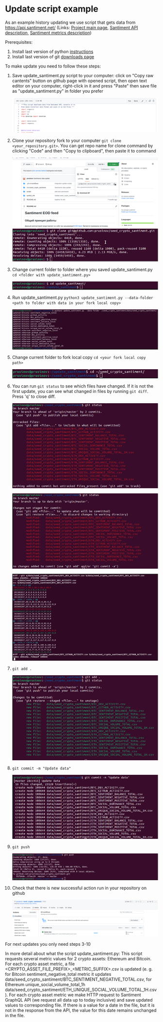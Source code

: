 # Update script example

As an example history updating we use script that gets data from https://api.santiment.net/ (Links: [Project main page](https://santiment.net/), [Santiment API description](https://academy.santiment.net/sanapi/), [Santiment metrics description](https://academy.santiment.net/metrics/#financial))

Prerequisites:
1. Install last version of python [instructions](https://wiki.python.org/moin/BeginnersGuide/Download)
2. Install last version of git [downloads page](https://git-scm.com/downloads)

To make update you need to follow these steps:

1. Save update_santiment.py script to your computer: click on "Copy raw cantents" button on github page with opened script, then open text editor on your computer, right-click in it and press "Paste" then save file as "update_santiment.py" in folder you prefer

    ![Copy raw contents](/images/copy_raw_contents.png)

2. Clone your repository fork to your computer `git clone <your_repository.git>`. You can get repo name for clone command by clicking "Code" and then "Copy to clipboard", then paste it to command

    ![Github repo name for clone](/images/github_clone_repo_name.png)
    ![Clone fork](/images/clone_fork.png)

3. Change current folder to folder where you saved update_santiment.py `cd <folder with update_santiment.py>`

    ![Change folder](/images/change_folder_to_script.png)

4. Run update_santiment.py `python3 update_santiment.py --data-folder <path to folder with data in your fork local copy>`

    ![Run update_santiment.py](/images/run_update_santiment.png)

5. Change current folder to fork local copy `cd <your fork local copy path>`

    ![Change folder](/images/change_folder_to_fork.png)

6. You can run `git status` to see which files have changed. If it is not the first update, you can see what changed in files by running `git diff`. Press 'q' to close diff.

    ![Git status first update](/images/git_status_first_update.png)

    ![Git status next updates](/images/git_status_next_updates.png)

    ![Diff output](/images/diff_output.png)

7. `git add .`

    ![Git add](/images/git_add.png)

8. `git commit -m "Update data"`

    ![Git commit](/images/git_commit.png)

9. `git push`

    ![Git push](/images/git_push.png)

10. Check that there is new successful action run in your repository on github

    ![Github successful action run](/images/github_successful_action.png)

For next updates you only need steps 3-10

In more detail about what the script update_santiment.py:
This script requests several metric values for 2 crypto assets: Ethereum and Bitcoin. For each crypto asset metric, a file \<CRYPTO_ASSET_FILE_PREFIX>_<METRIC_SUFFIX>.csv is updated (e. g. for Bitcoin sentiment_negative_total metric it updates data/seed_crypto_santiment/BTC_SENTIMENT_NEGATIVE_TOTAL.csv, for Ethereum unique_social_volume_total_1h data/seed_crypto_santiment/ETH_UNIQUE_SOCIAL_VOLUME_TOTAL_1H.csv).
For each crypto asset metric we make HTTP request to Santiment GraphQL API (we request all data up to today inclusive) and save updated values to corresponding file. If there is a value for a date in the file, but it is not in the response from the API, the value for this date remains unchanged in the file.
